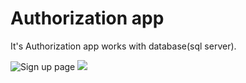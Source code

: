 # Authorization app

It's Authorization app works with database(sql server).

![Sign up page](https://i.imgur.com/1lozgne.png)
![](https://i.imgur.com/EU2VSMq.png)
